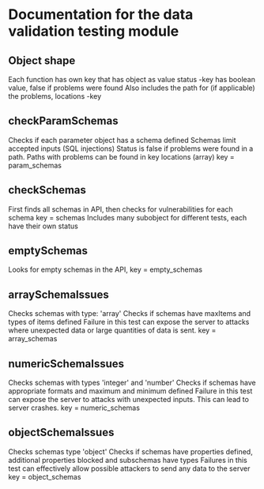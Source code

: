 # Documentation for the data validation testing module

## Object shape
Each function has own key that has object as value
status -key has boolean value, false if problems were found
Also includes the path for (if applicable) the problems, locations -key

## checkParamSchemas
Checks if each parameter object has a schema defined
Schemas limit accepted inputs (SQL injections)
Status is false if problems were found in a path. Paths with problems can be found in key locations (array)
key = param_schemas

## checkSchemas
First finds all schemas in API, then checks for vulnerabilities for each schema
key = schemas
Includes many subobject for different tests, each have their own status

## emptySchemas
Looks for empty schemas in the API, key = empty_schemas

## arraySchemaIssues
Checks schemas with type: 'array'
Checks if schemas have maxItems and types of items defined
Failure in this test can expose the server to attacks where unexpected data or large quantities of data is sent.
key = array_schemas

## numericSchemaIssues
Checks schemas with types 'integer' and 'number'
Checks if schemas have appropriate formats and maximum and minimum defined
Failure in this test can expose the server to attacks with unexpected inputs. This can lead to server crashes.
key = numeric_schemas

## objectSchemaIssues
Checks schemas type 'object'
Checks if schemas have properties defined, additional properties blocked and subschemas have types
Failures in this test can effectively allow possible attackers to send any data to the server
key = object_schemas